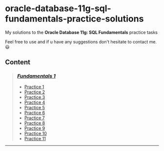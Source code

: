 # oracle-database-11g-sql-fundamentals-practice-solutions

My solutions to the **Oracle Database 11g: SQL Fundamentals** practice tasks

Feel free to use and if u have any suggestions don't hesitate to contact me. 😃

## Content

> ### [***Fundamentals 1***](Fundamentals%201)
> - [Practice 1](Fundamentals%201#practice-1)
> - [Practice 2](Fundamentals%201#practice-2)
> - [Practice 3](Fundamentals%201#practice-3)
> - [Practice 4](Fundamentals%201#practice-4)
> - [Practice 5](Fundamentals%201#practice-5)
> - [Practice 6](Fundamentals%201#practice-6)
> - [Practice 7](Fundamentals%201#practice-7)
> - [Practice 8](Fundamentals%201#practice-8)
> - [Practice 9](Fundamentals%201#practice-9)
> - [Practice 10](Fundamentals%201#practice-10)
> - [Practice 11](Fundamentals%201#practice-11)

***
